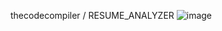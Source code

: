 thecodecompiler
/
RESUME_ANALYZER
![image](https://github.com/user-attachments/assets/ec1cd7f7-2dad-4993-83c3-008a35e78a1c)
